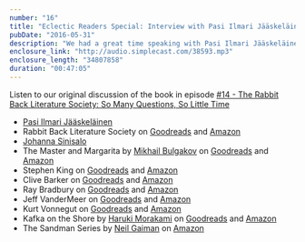 ```yaml
---
number: "16"
title: "Eclectic Readers Special: Interview with Pasi Ilmari Jääskeläinen"
pubDate: "2016-05-31"
description: "We had a great time speaking with Pasi Ilmari Jääskeläinen, author of the Rabbit Back Literature Society. We talk a little bit about himself from Buffy to what inspired him to write. Then we go back into Rabbit Back to get some answers. And we talk about his new book being released in English."
enclosure_link: "http://audio.simplecast.com/38593.mp3"
enclosure_length: "34807858"
duration: "00:47:05"
---
```

Listen to our original discussion of the book in episode [#14 - The Rabbit Back Literature Society: So Many Questions, So Little Time](http://sunriserobot.net/eclecticreaders/14)

- [Pasi Ilmari Jääskeläinen](https://rabbitbackliterature.com)
- Rabbit Back Literature Society on [Goodreads](https://www.goodreads.com/book/show/18367594-the-rabbit-back-literature-society?ac=1&from_search=true) and [Amazon](https://amzn.com/B00LDR859C)
- [Johanna Sinisalo](https://www.goodreads.com/author/show/58013.Johanna_Sinisalo)
- The Master and Margarita by [Mikhail Bulgakov](https://www.goodreads.com/author/show/3873.Mikhail_Bulgakov?from_search=true&search_version=service) on [Goodreads](https://www.goodreads.com/book/show/117833.The_Master_and_Margarita?ac=1&from_search=true) and [Amazon](http://amzn.com/0679760806)
- Stephen King on [Goodreads](https://www.goodreads.com/author/show/3389.Stephen_King?from_search=true&search_version=service) and [Amazon](http://www.amazon.com/Stephen-King/e/B000AQ0842/ref=sr_tc_2_0?qid=1464086906&sr=8-2-ent)
- Clive Barker on [Goodreads](https://www.goodreads.com/author/show/10366.Clive_Barker?from_search=true&search_version=service) and [Amazon](http://www.amazon.com/Clive-Barker/e/B000APZZ00/ref=sr_tc_2_0?qid=1464086990&sr=8-2-ent)
- Ray Bradbury on [Goodreads](https://www.goodreads.com/author/show/1630.Ray_Bradbury?from_search=true&search_version=service) and [Amazon](http://www.amazon.com/Ray-Bradbury/e/B000AQ1HW4/ref=sr_ntt_srch_lnk_2?qid=1464086687&sr=8-2)
- Jeff VanderMeer on [Goodreads](https://www.goodreads.com/author/show/33919.Jeff_VanderMeer?from_search=true&search_version=service) and [Amazon](http://www.amazon.com/Jeff-VanderMeer/e/B000APJW4U/ref=sr_tc_2_0?qid=1464087103&sr=8-2-ent)
- Kurt Vonnegut on [Goodreads](https://www.goodreads.com/author/show/2778055.Kurt_Vonnegut) and [Amazon](http://www.amazon.com/Kurt-Vonnegut/e/B000APYE16/ref=sr_tc_2_0?qid=1464087257&sr=8-2-ent)
- Kafka on the Shore by [Haruki Morakami](https://www.goodreads.com/author/show/3354.Haruki_Murakami) on [Goodreads](https://www.goodreads.com/book/show/4929.Kafka_on_the_Shore?ac=1&from_search=true) and [Amazon](http://amzn.com/1400079276)
- The Sandman Series by [Neil Gaiman](https://www.goodreads.com/author/show/1221698.Neil_Gaiman?from_search=true&search_version=service) on [Amazon](http://www.amazon.com/gp/bookseries/B016YL1CDM/ref=dp_st_1401241883)
